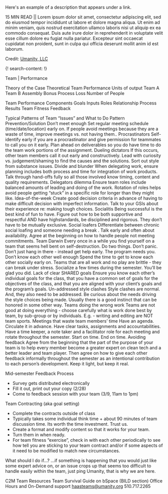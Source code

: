 Here's an example of a description that appears under a link.

15 MIN READ || Lorem ipsum dolor sit amet, consectetur adipiscing elit, sed do eiusmod tempor incididunt ut labore et dolore magna aliqua. Ut enim ad minim veniam, quis nostrud exercitation ullamco laboris nisi ut aliquip ex ea commodo consequat. Duis aute irure dolor in reprehenderit in voluptate velit esse cillum dolore eu fugiat nulla pariatur. Excepteur sint occaecat cupidatat non proident, sunt in culpa qui officia deserunt mollit anim id est laborum.

Credit: [Umanity, LLC](https://www.linkedin.com/company-beta/10904324/)

{! search-content: !}

Team | Performance


Theory of the Case
Theoretical Team Performance
Units of output
Team A
Team B
Assembly Bonus
Process Loss
Number of People


Team Performance Components
Goals
Inputs
Roles
Relationship
Process
Results
Team Fitness
Feedback


Typical Patterns of Team “Issues” and What to Do
Pattern
Prevention/Solution
Don’t meet enough 
Set regular meeting schedule (time/date/location) early on. If people avoid meetings because they are a waste of time, improve meetings vs. not having them..
Procrastinators 
Self-identify early if you are a procrastinator and give permission for teammates to call you on it early. Plan ahead on deliverables so you do have time to do the team work portions of the assignment.
Dueling dictators 
If this occurs, other team members call it out early and constructively. Lead with curiosity vs. judgement/shaming to find the causes and the solutions. Sort out style from substance issues.
Divide and blunder 
When delegating work, ensure planning includes both process and time for integration of work products. Talk through hand-offs fully so all those involved know timing, content and quality requirements.
Delegators dilemma 
Ensure team roles include balanced amounts of leading and doing of the work. Rotation of roles helps avoid people getting “stuck” in a specific role for longer than they might like.
Idea-of-the-week 
Create good decision criteria in advance of having to make difficult decision with imperfect information. Talk to your GSIs about their experience re: making tough choices.
Socialitis 
Being successful is the best kind of fun to have. Figure out how to be both supportive and respectful AND have highstandards, be disciplined and rigorous. They don’t have to be mutually exclusive.
Social loafers 
Differentiate between chronic social loafing and someone needing a break . Talk early and often about availability. Agree at the beginning on how to handle people not meeting commitments.
Team Darwin 
Every once in a while you find yourself on a team that seems hell bent on self-destruction. Do two things. Don’t panic. Don’t just hang in there - instead get help early. The program needs you.
Don’t know each other well enough 
Spend the time to get to know each other socially early on. Teams that are all work and no play are brittle - they can break under stress. Socialize a few times during the semester. You’ll be glad you did.
Lack of clear SHARED goals 
Ensure you know each other’s individual goals for the class, that you have a common set of goals for the objectives of the class, and that you are aligned with your client’s goals and the program’s goals.
Un-addressed style clashes 
Style clashes are normal. And, they also need to be addressed. Be curious about the needs driving the style choices being made. Usually there is a good instinct that can be honored in some other way.
Teams doing the wrong work 
Teams are not good at doing everything - choose carefully what is work done best by team, by sub-group or by individuals. E.g. - writing and editing are NOT team sports.
Meetings that waste team members’ time 
Have an agenda. Circulate it in advance. Have clear tasks, assignments and accountabilities. Have a time keeper, a note taker and a facilitator role for each meeting and rotate throughout the semester. Start on time. End on time. 
Avoiding feedback
Agree from the beginning that the part of the purpose of your team is to help every member become a greater expert on clean tech and a better leader and team player. Then agree on how to give each other feedback informally throughout the semester as an intentional contribution to each person’s development. Keep it light, but keep it real.


Mid-semester Feedback Process
* Survey gets distributed electronically
* Fill it out, print out your copy (2/28)
* Come to feedback session with your team (3/9, 11am to 1pm)


Team Contracting (aka goal setting)
* Complete the contracts outside of class
* Typically takes some individual think time + about 90 minutes of team discussion time. Its worth the time investment. Trust us.
* Create a format and modify content so that it works for your team.
* Turn them in when ready.
* For team fitness “exercise”, check in with each other periodically to see how tell you are sticking to your team contract and/or if some aspects of it need to be modified to match new circumstances.


What should I do if...?
...if something is happening that you would just like some expert advice on, or an issue crops up that seems too difficult to handle easily within the team, just ping Umanity, that is why we are here.



C2M Team Resources
Team Survival Guide on bSpace (BILD section)
Office Hours and On-Demand support
haasteams@umanity.org
510.717.2265
